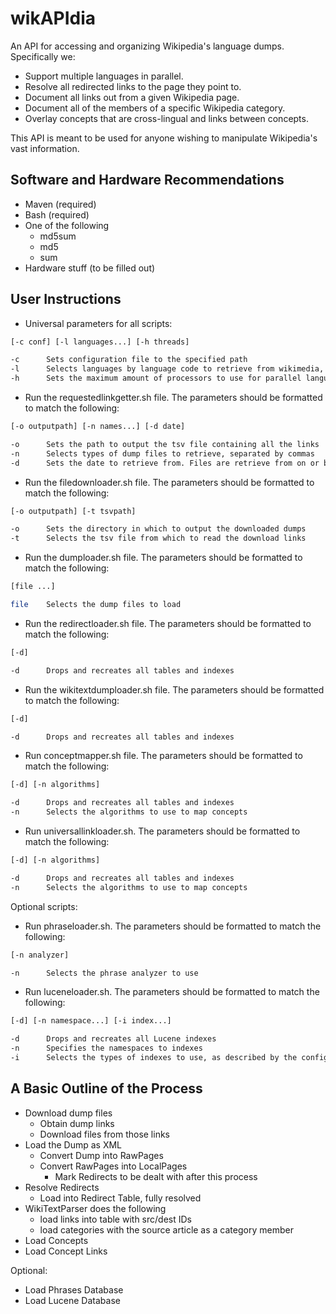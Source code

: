 wikAPIdia
=====
An API for accessing and organizing Wikipedia's language dumps. Specifically we:
* Support multiple languages in parallel.
* Resolve all redirected links to the page they point to.
* Document all links out from a given Wikipedia page.
* Document all of the members of a specific Wikipedia category.
* Overlay concepts that are cross-lingual and links between concepts.

This API is meant to be used for anyone wishing to manipulate Wikipedia's vast information.

Software and Hardware Recommendations
-----------
* Maven (required)
* Bash (required)
* One of the following <ul> <li>md5sum</li> <li>md5</li> <li>sum</li></ul>
* Hardware stuff (to be filled out)

User Instructions
-----------
* Universal parameters for all scripts:

```bash
[-c conf] [-l languages...] [-h threads]
```
```bash
-c      Sets configuration file to the specified path
-l      Selects languages by language code to retrieve from wikimedia, separated by commas
-h      Sets the maximum amount of processors to use for parallel language processing
```

* Run the requestedlinkgetter.sh file. The parameters should be formatted to match the following:

```bash
[-o outputpath] [-n names...] [-d date]
```
```bash
-o      Sets the path to output the tsv file containing all the links
-n      Selects types of dump files to retrieve, separated by commas
-d      Sets the date to retrieve from. Files are retrieve from on or before this date
```

* Run the filedownloader.sh file. The parameters should be formatted to match the following:

```bash
[-o outputpath] [-t tsvpath]
```
```bash
-o      Sets the directory in which to output the downloaded dumps
-t      Selects the tsv file from which to read the download links
```

* Run the dumploader.sh file. The parameters should be formatted to match the following:

```bash
[file ...]
```
```bash
file    Selects the dump files to load
```
	
* Run the redirectloader.sh file. The parameters should be formatted to match the following:

```bash
[-d]
```
```bash
-d      Drops and recreates all tables and indexes
```
 	
* Run the wikitextdumploader.sh file. The parameters should be formatted to match the following:

```bash
[-d]
```
```bash
-d      Drops and recreates all tables and indexes
```

* Run conceptmapper.sh file. The parameters should be formatted to match the following:

```bash
[-d] [-n algorithms]
```
```bash
-d      Drops and recreates all tables and indexes
-n      Selects the algorithms to use to map concepts
```

* Run universallinkloader.sh. The parameters should be formatted to match the following:

```bash
[-d] [-n algorithms]
```
```bash
-d      Drops and recreates all tables and indexes
-n      Selects the algorithms to use to map concepts
```

Optional scripts:

* Run phraseloader.sh. The parameters should be formatted to match the following:

```bash
[-n analyzer]
```
```bash
-n      Selects the phrase analyzer to use
```

* Run luceneloader.sh. The parameters should be formatted to match the following:

```bash
[-d] [-n namespace...] [-i index...]
```
```bash
-d      Drops and recreates all Lucene indexes
-n      Specifies the namespaces to indexes
-i      Selects the types of indexes to use, as described by the configuration file
```
 
A Basic Outline of the Process 
-----------
* Download dump files <ul><li>Obtain dump links</li> <li>Download files from those links</li></ul>
* Load the Dump as XML <ul><li>Convert Dump into RawPages </li> <li>Convert RawPages into LocalPages <ul>
					<li>Mark Redirects to be dealt with after this process</li> </ul></li>
			</ul>
* Resolve Redirects <ul><li>Load into Redirect Table, fully resolved </li></ul>
* WikiTextParser does the following <ul><li>load links into table with src/dest IDs </li> <li>load categories with the source article as a category member</li></ul>
* Load Concepts
* Load Concept Links

Optional:
* Load Phrases Database
* Load Lucene Database
